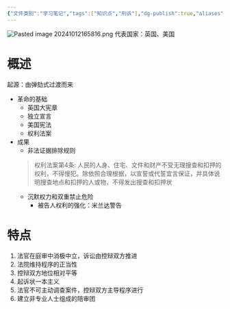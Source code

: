 ```yaml
---
{"文件类别":"学习笔记","tags":["知识点","刑诉"],"dg-publish":true,"aliases":["当事人主义诉讼模式"],"permalink":"/学习笔记studyup/知识点cheese/对抗制诉讼模式/","dgPassFrontmatter":true,"created":"2024-10-12T16:55:28.765+08:00","updated":"2024-10-23T12:14:06.819+08:00"}
---
```


![Pasted image 20241012165816.png](/img/user/%E8%BF%90%E8%A1%8C%E6%9D%82/%E9%99%84%E4%BB%B6/Pasted%20image%2020241012165816.png)
代表国家：英国、美国
# 概述
起源：由弹劾式过渡而来
- 革命的基础
	- 英国大宪章
	- 独立宣言
	- 美国宪法
	- 权利法案
- 成果
	- 非法证据排除规则
	>权利法案第4条:
	人民的人身、住宅、文件和财产不受无理搜查和扣押的权利，不得慢犯。除依照合理根据，以宣誓或代誓宜言保证，并具体说明搜查地点和扣押的人或物，不得发出搜查和扣押状
	- 沉默权力和双重禁止危险
		- 被告人权利的强化：米兰达警告

# 特点
1. 法官在庭审中消极中立，诉讼由控辩双方推进
2. 法院维持程序的正当性
3. 控辩双方地位相对平等
4. 起诉状一本主义
5. 法官不可主动调查案件，控辩双方主导程序进行
6. 建立非专业人士组成的陪审团



